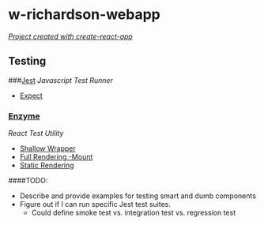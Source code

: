 # w-richardson-webapp
[*Project created with create-react-app*](https://github.com/facebookincubator/create-react-app/blob/master/packages/react-scripts/template/README.md "create-react-app Git Hub")


## Testing


###[Jest](https://facebook.github.io/jest/docs/en/getting-started.html "Jest Documentation") 
*Javascript Test Runner*

- [Expect](https://facebook.github.io/jest/docs/expect.html#content)

### [Enzyme](https://github.com/airbnb/enzyme "Enzyme Documentation") 
*React Test Utility*

- [Shallow Wrapper](https://github.com/airbnb/enzyme/blob/master/docs/api/shallow.md)
- [Full Rendering -Mount](https://github.com/airbnb/enzyme/blob/master/docs/api/mount.md)
- [Static Rendering](https://github.com/airbnb/enzyme/blob/master/docs/api/render.md)

####TODO: 
- Describe and provide examples for testing smart and dumb components
- Figure out if I can run specific Jest test suites.
  - Could define smoke test vs. integration test vs. regression test
